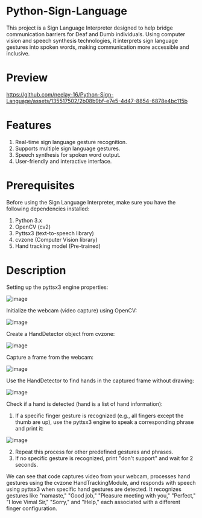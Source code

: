 # Python-Sign-Language
This project is a Sign Language Interpreter designed to help bridge communication barriers for Deaf and Dumb individuals. Using computer vision and speech synthesis technologies, it interprets sign language gestures into spoken words, making communication more accessible and inclusive.

# Preview

https://github.com/neelay-16/Python-Sign-Language/assets/135517502/2b08b9bf-e7e5-4d47-8854-6878e4bc115b


# Features

1. Real-time sign language gesture recognition.
2. Supports multiple sign language gestures.
3. Speech synthesis for spoken word output.
4. User-friendly and interactive interface.


# Prerequisites

Before using the Sign Language Interpreter, make sure you have the following dependencies installed:
1. Python 3.x
2. OpenCV (cv2)
3. Pyttsx3 (text-to-speech library)
4. cvzone (Computer Vision library)
5. Hand tracking model (Pre-trained)


# Description

Setting up the pyttsx3 engine properties:

![image](https://github.com/neelay-16/Python-Sign-Language/assets/135517502/14a74d90-ff9a-4c5a-bb77-81848625b99e)

Initialize the webcam (video capture) using OpenCV:

![image](https://github.com/neelay-16/Python-Sign-Language/assets/135517502/b864dd86-736d-42fb-a73b-2b3f320a1481)

Create a HandDetector object from cvzone:

![image](https://github.com/neelay-16/Python-Sign-Language/assets/135517502/6792fd67-1f69-453a-a141-57b0ccbd8f31)


Capture a frame from the webcam:

![image](https://github.com/neelay-16/Python-Sign-Language/assets/135517502/5b94d91f-fb76-462b-9c6e-690f8bba0f9e)


Use the HandDetector to find hands in the captured frame without drawing:

![image](https://github.com/neelay-16/Python-Sign-Language/assets/135517502/50dcf2ef-4331-4b72-8d4e-d2ebcc034f0f)


Check if a hand is detected (hand is a list of hand information):

1. If a specific finger gesture is recognized (e.g., all fingers except the thumb are up), use the pyttsx3 engine to speak a corresponding phrase and print it:

![image](https://github.com/neelay-16/Python-Sign-Language/assets/135517502/b32dc95a-1983-40dd-a797-efa09bc32ff0)

2. Repeat this process for other predefined gestures and phrases.
3. If no specific gesture is recognized, print "don't support" and wait for 2 seconds.


We can see that code captures video from your webcam, processes hand gestures using the cvzone HandTrackingModule, and responds with speech using pyttsx3 when specific hand gestures are detected. It recognizes gestures like "namaste," "Good job," "Pleasure meeting with you," "Perfect," "I love Vimal Sir," "Sorry," and "Help," each associated with a different finger configuration.



